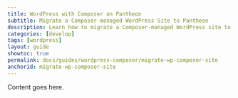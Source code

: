 ```yaml
---
title: WordPress with Composer on Pantheon
subtitle: Migrate a Composer-managed WordPress Site to Pantheon
description: Learn how to migrate a Composer-managed WordPress site to Pantheon.
categories: [develop]
tags: [wordpress]
layout: guide
showtoc: true
permalink: docs/guides/wordpress-composer/migrate-wp-composer-site
anchorid: migrate-wp-composer-site
---
```


Content goes here.